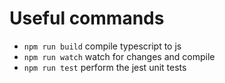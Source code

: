 # Useful commands

 * `npm run build`   compile typescript to js
 * `npm run watch`   watch for changes and compile
 * `npm run test`    perform the jest unit tests
